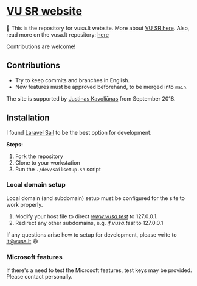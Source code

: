 # [VU SR website](https://vusa.lt)

👋 This is the repository for vusa.lt website. More about [VU SR here](https://vusa.lt/en/about). Also, read more on the vusa.lt repository: [here](https://github.com/vu-sa/vusa.lt/discussions/21)

Contributions are welcome!

## Contributions 

* Try to keep commits and branches in English.
* New features must be approved beforehand, to be merged into `main`.

The site is supported by [Justinas Kavoliūnas](https://github.com/justinaskav) from September 2018.

## Installation

I found [Laravel Sail](https://laravel.com/docs/11.x/sail) to be the best option for development.

**Steps:**

1. Fork the repository
2. Clone to your workstation
3. Run the `./dev/sailsetup.sh` script

### Local domain setup 

Local domain (and subdomain) setup must be configured for the site to work properly.

1. Modify your host file to direct *www.vusa.test* to 127.0.0.1.
2. Redirect any other subdomains, e.g. *if.vusa.test* to 127.0.0.1

If any questions arise how to setup for development, please write to <it@vusa.lt> :smile:

### Microsoft features

If there's a need to test the Microsoft features, test keys may be provided. Please contact personally.
